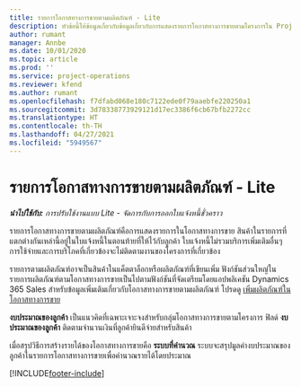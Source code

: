 ```yaml
---
title: รายการโอกาสทางการขายตามผลิตภัณฑ์ - Lite
description: หัวข้อนี้ให้ข้อมูลเกี่ยวกับข้อมูลเกี่ยวกับการแสดงรายการโอกาสทางการขายตามโครงการใน Project Operations
author: rumant
manager: Annbe
ms.date: 10/01/2020
ms.topic: article
ms.prod: ''
ms.service: project-operations
ms.reviewer: kfend
ms.author: rumant
ms.openlocfilehash: f7dfabd068e180c7122ede0f79aaebfe220250a1
ms.sourcegitcommit: 3d78338773929121d17ec3386f6cb67bfb2272cc
ms.translationtype: HT
ms.contentlocale: th-TH
ms.lasthandoff: 04/27/2021
ms.locfileid: "5949567"
---
```

# <a name="product-based-opportunity-lines---lite"></a>รายการโอกาสทางการขายตามผลิตภัณฑ์ - Lite

_**นำไปใช้กับ:** การปรับใช้งานแบบ Lite - จัดการกับการออกใบแจ้งหนี้ชั่วคราว_

รายการโอกาสทางการขายตามผลิตภัณฑ์คือการแสดงรายการในโอกาสทางการขาย สินค้าในรายการที่แตกต่างกันเหล่านี้อยู่ในใบแจ้งหนี้ในตอนท้ายที่ให้ไว้กับลูกค้า ใบแจ้งหนี้ไม่รวมบริการเพิ่มเติมอื่นๆ การใช้จ่ายและการบริโภคที่เกี่ยวข้องจะไม่ติดตามงานของโครงการที่เกี่ยวข้อง

รายการตามผลิตภัณฑ์อาจเป็นสินค้าในแค็ตตาล็อกหรือผลิตภัณฑ์ที่เขียนเพิ่ม ฟังก์ชันส่วนใหญ่ในรายการผลิตภัณฑ์ตามโอกาสทางการขายเป็นไปตามฟังก์ชันที่จัดเตรียมโดยแอปพลิเคชัน Dynamics 365 Sales สำหรับข้อมูลเพิ่มเติมเกี่ยวกับโอกาสทางการขายตามผลิตภัณฑ์ โปรดดู [เพิ่มผลิตภัณฑ์ในโอกาสทางการขาย](/dynamics365/sales-enterprise/add-products-opportunity)

**งบประมาณของลูกค้า** เป็นแนวคิดที่เฉพาะเจาะจงสำหรับกลุ่มโอกาสทางการขายตามโครงการ ฟิลด์ **งบประมาณของลูกค้า** ติดตามจำนวนเงินที่ลูกค้ายินดีจ่ายสำหรับสินค้า

เมื่อสรุปวิธีการสร้างรายได้ของโอกาสทางการขายคือ **ระบบที่คำนวณ** ระบบจะสรุปมูลค่างบประมาณของลูกค้าในรายการโอกาสทางการขายเพื่อคำนวณรายได้โดยประมาณ 



[!INCLUDE[footer-include](../../includes/footer-banner.md)]